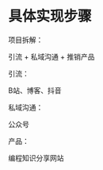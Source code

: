 # 具体实现步骤



项目拆解：



引流  +  私域沟通  +  推销产品  



引流：

B站、博客、抖音





私域沟通：

公众号



产品：

编程知识分享网站









